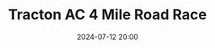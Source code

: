 ---
title: Tracton AC 4 Mile Road Race
location: Minane Bridge, Co. Cork
date: 2024-07-12 20:00
latitude: 51.76078487558664
longitude: -8.371324492069474

results:
  - place: 9
    name: Orla Gordon
    time: 27.52
    category: FS
    note: Personal Best
---